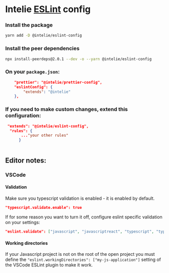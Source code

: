 # Intelie [ESLint](http://eslint.org/) config


### Install the package
```bash
yarn add -D @intelie/eslint-config
```


### Install the peer dependencies
```bash
npx install-peerdeps@2.0.1 --dev -o --yarn @intelie/eslint-config
```



### On your `package.json`:

```json
    "prettier": "@intelie/prettier-config",
    "eslintConfig": {
        "extends": "@intelie"
    },
```


### If you need to make custom changes, extend this configuration:

```json
 "extends": "@intelie/eslint-config",
  "rules": {
       ..."your other rules"
      }
 
```

## Editor notes:

### VSCode


#### Validation
Make sure you typescript validation is enabled - it is enabled by default.

```json
"typescript.validate.enable": true
```
If for some reason you want to turn it off, configure eslint specific validation on your settings:

```json
"eslint.validate": ["javascript", "javascriptreact", "typescript", "typescriptreact"]
```


#### Working directories
If your Javascript project is not on the root of the open project you must define the `"eslint.workingDirectories": ["my-js-application"]` setting of the VSCode ESLint plugin to make it work.
